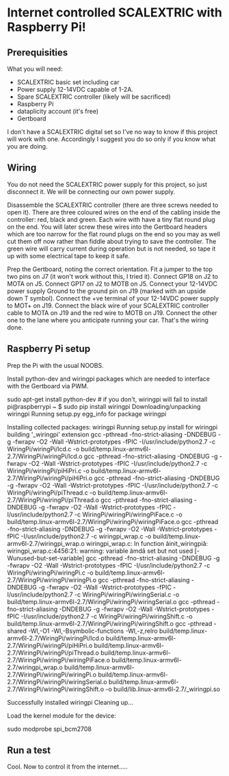 Internet controlled SCALEXTRIC with Raspberry Pi!
=================================================

Prerequisities
---------------
What you will need:
* SCALEXTRIC basic set including car
* Power supply 12-14VDC capable of 1-2A.
* Spare SCALEXTRIC controller (likely will be sacrificed)
* Raspberry Pi
* dataplicity account (it's free)
* Gertboard

I don't have a SCALEXTRIC digital set so I've no way to know if this project will work with one.  Accordingly I suggest you do so only if you know what you are doing.

Wiring
-------
You do not need the SCALEXTRIC power supply for this project, so just disconnect it.  We will be connecting our own power supply.

Disassemble the SCALEXTRIC controller (there are three screws needed to open it).  There are three coloured wires on the end of the cabling inside the controller: red, black and green. Each wire with have a tiny flat round plug on the end. You will later screw these wires into the Gertboard headers which are too narrow for the flat round plugs on the end so you may as well cut them off now rather than fiddle about trying to save the controller.  The green wire will carry current during operation but is not needed, so tape it up with some electrical tape to keep it safe.

Prep the Gertboard, noting the correct orientation.  Fit a jumper to the top two pins on J7 (it won't work without this, I tried it).  Connect GP18 on J2 to MOTA on J5.  Connect GP17 on J2 to MOTB on J5.  Connect your 12-14VDC power supply Ground to the ground pin on J19 (marked with an upside down T symbol).  Connect the +ve terminal of your 12-14VDC power supply to MOT+ on J19.  Connect the black wire of your SCALEXTRIC controller cable to MOTA on J19 and the red wire to MOTB on J19.  Connect the other one to the lane where you anticipate running your car.  That's the wiring done.

Raspberry Pi setup
------------------
Prep the Pi with the usual NOOBS.

Install python-dev and wiringpi packages which are needed to interface with the Gertboard via PWM.

sudo apt-get install python-dev # if you don't, wiringpi will fail to install
pi@raspberrypi ~ $ sudo pip install wiringpi
Downloading/unpacking wiringpi
  Running setup.py egg_info for package wiringpi

Installing collected packages: wiringpi
  Running setup.py install for wiringpi
    building '_wiringpi' extension
    gcc -pthread -fno-strict-aliasing -DNDEBUG -g -fwrapv -O2 -Wall -Wstrict-prototypes -fPIC -I/usr/include/python2.7 -c WiringPi/wiringPi/lcd.c -o build/temp.linux-armv6l-2.7/WiringPi/wiringPi/lcd.o
    gcc -pthread -fno-strict-aliasing -DNDEBUG -g -fwrapv -O2 -Wall -Wstrict-prototypes -fPIC -I/usr/include/python2.7 -c WiringPi/wiringPi/piHiPri.c -o build/temp.linux-armv6l-2.7/WiringPi/wiringPi/piHiPri.o
    gcc -pthread -fno-strict-aliasing -DNDEBUG -g -fwrapv -O2 -Wall -Wstrict-prototypes -fPIC -I/usr/include/python2.7 -c WiringPi/wiringPi/piThread.c -o build/temp.linux-armv6l-2.7/WiringPi/wiringPi/piThread.o
    gcc -pthread -fno-strict-aliasing -DNDEBUG -g -fwrapv -O2 -Wall -Wstrict-prototypes -fPIC -I/usr/include/python2.7 -c WiringPi/wiringPi/wiringPiFace.c -o build/temp.linux-armv6l-2.7/WiringPi/wiringPi/wiringPiFace.o
    gcc -pthread -fno-strict-aliasing -DNDEBUG -g -fwrapv -O2 -Wall -Wstrict-prototypes -fPIC -I/usr/include/python2.7 -c wiringpi_wrap.c -o build/temp.linux-armv6l-2.7/wiringpi_wrap.o
    wiringpi_wrap.c: In function âinit_wiringpiâ:
    wiringpi_wrap.c:4456:21: warning: variable âmdâ set but not used [-Wunused-but-set-variable]
    gcc -pthread -fno-strict-aliasing -DNDEBUG -g -fwrapv -O2 -Wall -Wstrict-prototypes -fPIC -I/usr/include/python2.7 -c WiringPi/wiringPi/wiringPi.c -o build/temp.linux-armv6l-2.7/WiringPi/wiringPi/wiringPi.o
    gcc -pthread -fno-strict-aliasing -DNDEBUG -g -fwrapv -O2 -Wall -Wstrict-prototypes -fPIC -I/usr/include/python2.7 -c WiringPi/wiringPi/wiringSerial.c -o build/temp.linux-armv6l-2.7/WiringPi/wiringPi/wiringSerial.o
    gcc -pthread -fno-strict-aliasing -DNDEBUG -g -fwrapv -O2 -Wall -Wstrict-prototypes -fPIC -I/usr/include/python2.7 -c WiringPi/wiringPi/wiringShift.c -o build/temp.linux-armv6l-2.7/WiringPi/wiringPi/wiringShift.o
    gcc -pthread -shared -Wl,-O1 -Wl,-Bsymbolic-functions -Wl,-z,relro build/temp.linux-armv6l-2.7/WiringPi/wiringPi/lcd.o build/temp.linux-armv6l-2.7/WiringPi/wiringPi/piHiPri.o build/temp.linux-armv6l-2.7/WiringPi/wiringPi/piThread.o build/temp.linux-armv6l-2.7/WiringPi/wiringPi/wiringPiFace.o build/temp.linux-armv6l-2.7/wiringpi_wrap.o build/temp.linux-armv6l-2.7/WiringPi/wiringPi/wiringPi.o build/temp.linux-armv6l-2.7/WiringPi/wiringPi/wiringSerial.o build/temp.linux-armv6l-2.7/WiringPi/wiringPi/wiringShift.o -o build/lib.linux-armv6l-2.7/_wiringpi.so

Successfully installed wiringpi
Cleaning up...

Load the kernel module for the device:

sudo modprobe spi_bcm2708

Run a test
----------
<insert test code here for car at low speed>

<insert test code here for car at zero speed>

Cool.  Now to control it from the internet.....

<copy stuff from Raspberry Pi sinewave>
<adapt>
